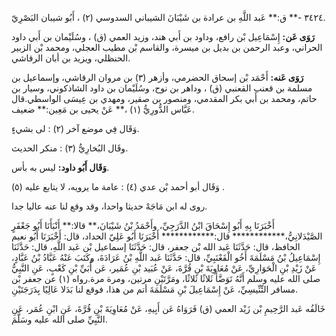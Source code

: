 ٣٤٢٤ -** ق:** عَبد اللَّهِ بن عرادة بن شَيْبَانَ الشيباني السدوسي (٢) ، أَبُو شيبان البَصْرِيّ.

**رَوَى عَن:** إِسْمَاعِيل بْن رافع، وداود بن أَبي هند، وزيد العمي (ق) ، وسُلَيْمان بن أَبي داود الحراني، وعبد الرحمن بن بديل بن ميسرة، والقاسم بْن مطيب العجلي، ومحمد بْن الزبير الحنظلي، ويزيد بن أبان الرقاشي.

**رَوَى عَنه:** أَحْمَد بْن إسحاق الحضرمي، وأزهر (٣) بن مروان الرقاشي، وإسماعيل بن مسلمة بن قعنب القعنبي (ق) ، وداهر بن نوح، وسُلَيْمان بن داود الشاذكوني، وسيار بن حاتم، ومحمد بن أَبي بكر المقدمي، ومنصور بن صقير، ومهدي بن عِيسَى الواسطي.قال عَبَّاس الدُّورِيُّ (١) ،** عَنْ يحيى بن مَعِين:** ضعيف.

وَقَال فِي موضع آخر (٢) : لى بشيءٍ.

وقَال البُخارِيُّ (٣) : منكر الحديث.

**وَقَال أَبُو داود:** ليس به بأس.

وَقَال أبو أحمد بْن عدي (٤) : عامة ما يرويه، لا يتابع عليه (٥) .

روى له ابن مَاجَهْ حديثا واحدا، وقد وقع لنا عنه عاليا جدا.

أَخْبَرَنَا بِهِ أَبُو إِسْحَاقَ ابْنُ الدَّرَجِيِّ، وأَحْمَدُ بْنُ شَيْبَانَ،** قالا:** أَنْبَأَنَا أَبُو جَعْفَرٍ الصَّيْدَلانِيُّ،************ قال:************ أَخْبَرَنَا أَبُو عَلِيّ الحداد، قال: أَخْبَرَنَا أَبُو نعيم الحافظ، قال: حَدَّثَنَا عَبد الله بْن جعفر، قال: حَدَّثَنَا إسماعيل بْن عَبد اللَّهِ، قال: حَدَّثَنَا إِسْمَاعِيلُ بْنُ مَسْلَمَةَ أَخُو الْقَعْنَبِيِّ، قال: حَدَّثَنَا عَبد اللَّهِ بْنُ عَرَادَةَ، وكَتَبَ عَنْهُ عَبَّادُ بْنُ عَبَّادٍ، عَنْ زَيْدِ بْنِ الْحَوَارِيِّ، عَنْ مُعَاوِيَةَ بْنِ قُرَّةَ، عَنْ عُبَيد بْنِ عُمَير، عَن أُبَيِّ بْنِ كَعْبٍ، عَنِ النَّبِيُّ صلى الله عليه وسلم أَنَّهُ تَوَضَّأَ ثَلاثًا ثَلاثًا، ومَرَّتَيْنِ مرتين، ومرة مرة.رواه (١) عن جعفر بْن مسافر التِّنِّيسِيِّ، عَنْ إِسْمَاعِيلَ بْنِ مَسْلَمَةَ أتم من هذا، فوقع لنا بَدَلا عَالِيًا بِدَرَجَتَيْنِ.

خَالَفُه عَبد الرَّحِيمِ بْن زَيْد العمي (ق) فَرَوَاهُ عَن أَبِيهِ، عَنْ مُعَاوِيَةَ بْنِ قُرَّةَ، عَنِ ابْنِ عُمَر، عَنِ النَّبِيِّ صلى الله عليه وسَلَّمَ.